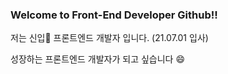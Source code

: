 ### Welcome to Front-End Developer Github!!  

저는 신입🌱  프론트엔드 개발자 입니다. (21.07.01 입사)

<!-- [PORTFOILO](https://www.hansolbangul.com "포트폴리오 링크")  -> 포트폴리오 전면 삭제 :D (추후에 다시 만들겠습니다) -->

성장하는 프론트엔드 개발자가 되고 싶습니다 😄

<!--
**hansolbangul/hansolbangul** is a ✨ _special_ ✨ repository because its `README.md` (this file) appears on your GitHub profile.

Here are some ideas to get you started:

- 🔭 I’m currently working on ...
- 🌱 I’m currently learning ...
- 👯 I’m looking to collaborate on ...
- 🤔 I’m looking for help with ...
- 💬 Ask me about ...
- 📫 How to reach me: ...
- 😄 Pronouns: ...
- ⚡ Fun fact: ...
👋
-->
